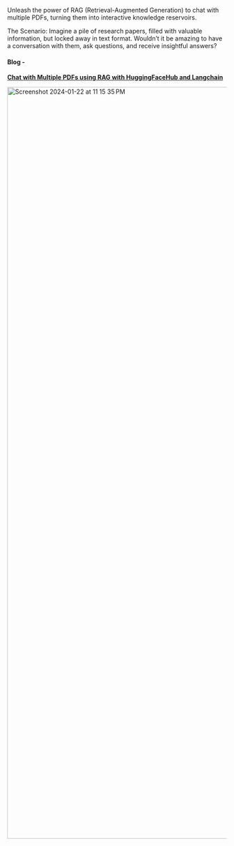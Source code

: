 Unleash the power of RAG (Retrieval-Augmented Generation) to chat with multiple PDFs, turning them into interactive knowledge reservoirs.

The Scenario:
Imagine a pile of research papers, filled with valuable information, but locked away in text format. Wouldn’t it be amazing to have a conversation with them, ask questions, and receive insightful answers?

#### Blog - 
<a href="https://aint-that-easy.medium.com/aint-that-easy-1-chatting-with-multiple-pdfs-using-rag-5e6bdd26212d">**Chat with Multiple PDFs using RAG with HuggingFaceHub and Langchain**</a>

<img width="1723" alt="Screenshot 2024-01-22 at 11 15 35 PM" src="https://github.com/aakriti1318/RAG-Use-cases/assets/56245613/06237ce6-fbe4-4159-8e1a-710f5b9f751c">
